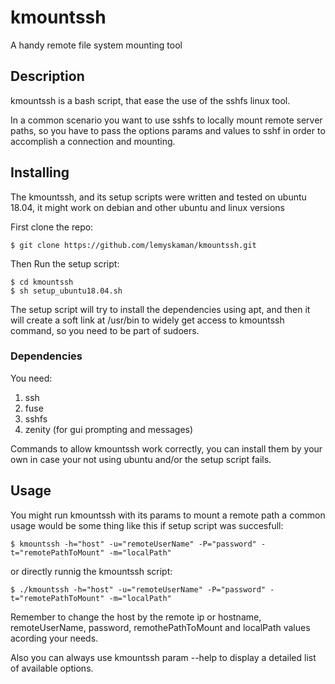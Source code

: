 # kmountssh
A handy remote file system mounting tool

## Description
kmountssh is a bash script, that ease the use of the sshfs linux tool. 

In a common scenario you want to use sshfs to locally mount remote server paths, so you have to pass the options params and values to sshf in order to accomplish a connection and mounting.

##

## Installing



The kmountssh, and its setup scripts were written and tested on ubuntu 18.04, it might work on debian and other ubuntu and linux versions


First clone  the repo:

	$ git clone https://github.com/lemyskaman/kmountssh.git


Then Run the setup script:

	$ cd kmountssh
	$ sh setup_ubuntu18.04.sh  

The setup script will try to install the dependencies using apt, and then it will create a soft link at /usr/bin to widely get access to kmountssh command, so you need to be part of sudoers. 

### Dependencies
You need: 
1. ssh 
2. fuse 
3. sshfs 
4. zenity (for gui prompting and messages) 

 Commands to allow kmountssh work correctly, you can install them by your own in case your not using ubuntu and/or the setup script fails.


## Usage
You might run kmountssh with its params to mount a remote path a common usage would be some thing like this if setup script was succesfull:
	
	$ kmountssh -h="host" -u="remoteUserName" -P="password" -t="remotePathToMount" -m="localPath"

or directly runnig the kmountssh script:

	$ ./kmountssh -h="host" -u="remoteUserName" -P="password" -t="remotePathToMount" -m="localPath"

Remember to change the host by the remote ip or hostname, remoteUserName, password, remothePathToMount and localPath values acording your needs.

Also you can always use kmountssh param --help to display a detailed list of available options.
